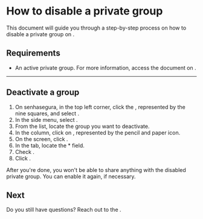 # How to disable a private group 

This document will guide you through a step-by-step process on how to disable a private group on .

## Requirements

* An active private group. For more information, access the document on  .


***
## Deactivate a group

1. On senhasegura, in the top left corner, click the , represented by the nine squares, and select .
2. In the side menu, select .
3. From the list, locate the group you want to deactivate.
4. In the  column, click on , represented by the pencil and paper icon.
5. On the  screen, click .
6. In the  tab, locate the * field.
7. Check .
8. Click .


After you're done, you won't be able to share anything with the disabled private group. You can enable it again, if necessary.


## Next 




Do you still have questions? Reach out to the .